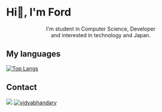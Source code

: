 # Hi👋, I'm Ford

<div align='center'>
 I'm student in Computer Science, Developer <br>
 and interested in technology and Japan.
</div>

## My languages
[![Top Langs](https://github-readme-stats.vercel.app/api/top-langs/?username=poohcom1&layout=compact)](https://github.com/anuraghazra/github-readme-stats)

## Contact
<a target="_blank" href="mailto:narongrit.thammapalo.gmail.com"><img src="https://img.shields.io/badge/-Gmail-D14836?style=for-the-badge&logo=Gmail&logoColor=white"></img></a>
<a href="https://www.linkedin.com/in/narongrit-thammapalo-97b057228/" target="blank"><img src="https://img.shields.io/badge/LinkedIn-0077B5?style=for-the-badge&logo=linkedin&logoColor=white" alt="vidyabhandary"/></a>
  
